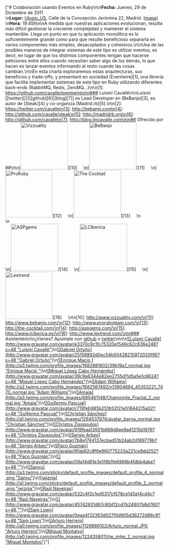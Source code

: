 ["# Colaboración usando Eventos en Ruby\n\n**Fecha:** Jueves, 29 de Diciembre de 2011<br/>\n**Lugar:** [Utopic_US](http://www.utopicus.es/), Calle de la Concepción Jerónima 22, Madrid. ([mapa](http://maps.google.es/maps?f=q&source=embed&hl=es&geocode=&q=Calle+de+la+Concepci%C3%B3n+Jer%C3%B3nima,+22,+28012+Madrid&sll=40.396764,-3.713379&sspn=10.504732,23.269043&ie=UTF8&hq=&hnear=Calle+de+la+Concepci%C3%B3n+Jer%C3%B3nima,+22,+28012+Madrid,+Comunidad+de+Madrid&ll=40.413867,-3.706683&spn=0.036727,0.076818&z=14))<br/>\n**Hora:** 19:45h\n\nA medida que nuestras aplicaciones evolucionan, resulta más difícil gestionar la creciente complejidad y mantener el sistema mantenible. Llega un punto en que tu aplicación monolítica es lo suficientemente grande como para que resulte beneficioso separarla en varios componentes más simples, desacoplados y cohesivos.\n\nUna de las posibles maneras de integrar sistemas de este tipo es utilizar eventos, es decir, en lugar de que los distintos componentes tengan que hacerse peticiones entre ellos cuando necesitan saber algo de los demás, lo que hacen es lanzar eventos informando al resto cuando las cosas cambian.\n\nEn esta charla exploraremos estas arquitecturas, sus beneficios y trade-offs, y presentaré en sociedad [Eventwire][1], una librería que facilita implementar sistemas de este tipo en Ruby utilizando diferentes back-ends (RabbitMQ, Redis, ZeroMQ…)\n\n[1]: https://github.com/cavalle/eventwire\n\n### Luismi Cavallé\n\nLuismi [[twitter][2]|[github][6]|[blog][7]] es Lead Developer en [BeBanjo][3], es autor de [Steak][4] y co-organiza [Madrid.rb][5].\n\n[2]: https://twitter.com/cavalle\n[3]: http://bebanjo.com\n[4]: http://github.com/cavalle/steak\n[5]: http://madridrb.org\n[6]: http://github.com/cavalle\n[7]: http://blog.lmcavalle.com\n\n## Ofrecido por ##\n\n[<img width='150px' src='http://dl.dropbox.com/u/645329/logos/vizzuality.png' alt='Vizzuality'/>][10]     \n[<img width='150px' src='http://dl.dropbox.com/u/645329/logos/bebanjo.png' alt='BeBanjo'/>][11]     \n[<img width='150px' src='http://dl.dropbox.com/u/645329/logos/proruby.png' alt='ProRuby'/>][12]     \n[<img width='150px' src='http://dl.dropbox.com/u/645329/logos/tck.png' alt='The Cocktail'/>][13]     \n<br/>\n<br/>\n[<img width='150px' src='http://dl.dropbox.com/u/645329/logos/aspgems.png' alt='ASPgems'/>][14]     \n[<img width='150px' src='http://dl.dropbox.com/u/645329/logos/lci.png' alt='LCIberica'/>][15]     \n[<img width='150px' src='http://dl.dropbox.com/u/645329/logos/lextrend.png' alt='Lextrend'/>][16]     \n\n[10]: http://www.vizzuality.com/\n[11]: http://www.bebanjo.com/\n[12]: http://www.prorubyteam.com/\n[13]: http://the-cocktail.com/\n[14]: http://aspgems.com/\n[15]: http://www.lciberica.es/\n[16]: http://www.lextrend.com/\n\n### Asistentes\n\n¿Vienes? Apúntate con [github](https://madridrb-addme.heroku.com/github) o [twitter](https://madridrb-addme.heroku.com/twitter)\n\n\n[![Luismi Cavallé](http://www.gravatar.com/avatar/e3370c9c1fc75320e1549c62c636e248?s=48 \"Luismi Cavallé\")](http://github.com/cavalle)\n[![Gabriel Ortuño](http://www.gravatar.com/avatar/25158892d0ec54b50428215972020f95?s=48 \"Gabriel Ortuño\")](http://github.com/arctarus)\n[![Enrique Macip ](http://a3.twimg.com/profile_images/1682881602/39b19a7_normal.jpg \"Enrique Macip \")](http://twitter.com/emacip)\n[![Miguel López Cabo Hernández](http://www.gravatar.com/avatar/39c9a6344e82ee2755d11d5a5e1c6624?s=48 \"Miguel López Cabo Hernández\")](http://github.com/miguellc)\n[![Adam Williams](http://a2.twimg.com/profile_images/1682567492/n13904694_45353221_7470_normal.jpg \"Adam Williams\")](http://twitter.com/ACW5)\n[![Amaia](http://a3.twimg.com/profile_images/685461148/Chamomile_Fractal_2_normal.jpg \"Amaia\")](http://twitter.com/amaiac)\n[![Guillermo Pascual](http://www.gravatar.com/avatar/c719feb985b251b52f21e51844215a02?s=48 \"Guillermo Pascual\")](http://github.com/pasku)\n[![Christian Sánchez](http://a1.twimg.com/profile_images/1264537874/avatar_barna_normal.jpg \"Christian Sánchez\")](http://twitter.com/chsanch)\n[![Christos Zisopoulos](http://www.gravatar.com/avatar/919feaa12651b668d8ee9a41215b1976?s=48 \"Christos Zisopoulos\")](http://github.com/christos)\n[![Sergio Arbeo](http://www.gravatar.com/avatar/7b8e1744137ecbad51b24ab2d169779b?s=48 \"Sergio Arbeo\")](http://github.com/Serabe)\n[![Paco Guzmán](http://www.gravatar.com/avatar/6fab62c8f6e960775233a221ce9dd252?s=48 \"Paco Guzmán\")](http://github.com/pacoguzman)\n[![](http://www.gravatar.com/avatar/09a14d61e3e1f8b1fe6866b4fdbb4abe?s=48 \"\")](http://github.com/valakirka)\n[![Sanyu](http://a3.twimg.com/sticky/default_profile_images/default_profile_4_normal.png \"Sanyu\")](http://twitter.com/sanmeda)\n[![iwiznia](http://a1.twimg.com/sticky/default_profile_images/default_profile_2_normal.png \"iwiznia\")](http://twitter.com/iwiznia)\n[![Raúl Naveiras](http://www.gravatar.com/avatar/532c4f2c1ed5317cf578ce1d3a14cd4c?s=48 \"Raúl Naveiras\")](http://github.com/rnaveiras)\n[![](http://www.gravatar.com/avatar/45742831d67c80d12cd7b24907b8d760?s=48 \"\")](http://github.com/porras)\n[![Sam Lown](http://www.gravatar.com/avatar/0eaa4f32363d027f0d905d36272d98c9?s=48 \"Sam Lown\")](http://github.com/samlown)\n[![Arturo Herrero](http://a0.twimg.com/profile_images/1129886102/Arturo_normal.JPG \"Arturo Herrero\")](http://twitter.com/ArturoHerrero)\n[![Miguel Montalvo](http://a0.twimg.com/profile_images/1224358011/tw_mike_2_normal.jpg \"Miguel Montalvo\")](http://twitter.com/mikelci)"]